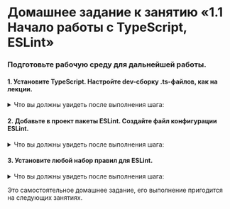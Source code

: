 # Домашнее задание к занятию «1.1  Начало работы с TypeScript, ESLint»

### Подготовьте рабочую среду для дальнейшей работы.

#### 1. Установите TypeScript. Настройте dev-сборку .ts-файлов, как на лекции.
 
<details>
<summary>Что вы должны увидеть после выполнения шага:</summary>
  
![](../001-TypeScript/Step1.jpg)

</details>

#### 2. Добавьте в проект пакеты ESLint. Создайте файл конфигурации ESLint.

<details>
<summary>Что вы должны увидеть после выполнения шага:</summary>

![](../001-TypeScript/Step2.jpg)

</details>

#### 3. Установите любой набор правил для ESLint.
<details>
<summary>Что вы должны увидеть после выполнения шага:</summary>

![](../001-TypeScript/Step3.jpg)

</details>

Это самостоятельное домашнее задание, его выполнение пригодится на следующих занятиях.

